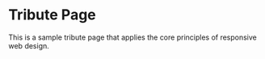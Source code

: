 # Tribute Page

This is a sample tribute page that applies the core principles of responsive web design.

